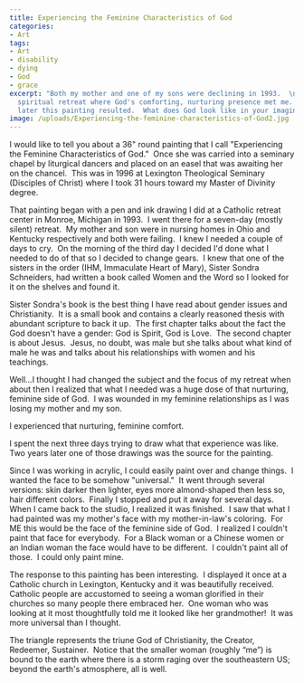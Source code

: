 ```yaml
---
title: Experiencing the Feminine Characteristics of God
categories:
- Art
tags:
- Art
- disability
- dying
- God
- grace
excerpt: "Both my mother and one of my sons were declining in 1993.  \nI went on a
  spiritual retreat where God's comforting, nurturing presence met me.  \nA few years
  later this painting resulted.  What does God look like in your imagination?"
image: /uploads/Experiencing-the-feminine-characteristics-of-God2.jpg
---
```


I would like to tell you about a 36" round painting that I call "Experiencing the Feminine Characteristics of God."  Once she was carried into a seminary chapel by liturgical dancers and placed on an easel that was awaiting her on the chancel.  This was in 1996 at Lexington Theological Seminary (Disciples of Christ) where I took 31 hours toward my Master of Divinity degree.

That painting began with a pen and ink drawing I did at a Catholic retreat center in Monroe, Michigan in 1993.  I went there for a seven-day (mostly silent) retreat.  My mother and son were in nursing homes in Ohio and Kentucky respectively and both were failing.  I knew I needed a couple of days to cry.  On the morning of the third day I decided I'd done what I needed to do of that so I decided to change gears.  I knew that one of the sisters in the order (IHM, Immaculate Heart of Mary), Sister Sondra Schneiders, had written a book called Women and the Word so I looked for it on the shelves and found it.

Sister Sondra's book is the best thing I have read about gender issues and Christianity.  It is a small book and contains a clearly reasoned thesis with abundant scripture to back it up.  The first chapter talks about the fact the God doesn't have a gender: God is Spirit, God is Love.  The second chapter is about Jesus.  Jesus, no doubt, was male but she talks about what kind of male he was and talks about his relationships with women and his teachings.

Well...I thought I had changed the subject and the focus of my retreat when about then I realized that what I needed was a huge dose of that nurturing, feminine side of God.  I was wounded in my feminine relationships as I was losing my mother and my son.

I experienced that nurturing, feminine comfort.

I spent the next three days trying to draw what that experience was like.  Two years later one of those drawings was the source for the painting.

Since I was working in acrylic, I could easily paint over and change things.  I wanted the face to be somehow "universal."  It went through several versions: skin darker then lighter, eyes more almond-shaped then less so, hair different colors.  Finally I stopped and put it away for several days.  When I came back to the studio, I realized it was finished.  I saw that what I had painted was my mother's face with my mother-in-law's coloring.  For ME this would be the face of the feminine side of God.  I realized I couldn't paint that face for everybody.  For a Black woman or a Chinese women or an Indian woman the face would have to be different.  I couldn't paint all of those.  I could only paint mine.

The response to this painting has been interesting.  I displayed it once at a Catholic church in Lexington, Kentucky and it was beautifully received.  Catholic people are accustomed to seeing a woman glorified in their churches so many people there embraced her.  One woman who was looking at it most thoughtfully told me it looked like her grandmother!  It was more universal than I thought.

The triangle represents the triune God of Christianity, the Creator, Redeemer, Sustainer.  Notice that the smaller woman (roughly “me”) is bound to the earth where there is a storm raging over the southeastern US; beyond the earth's atmosphere, all is well.

